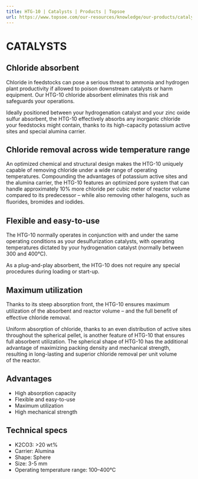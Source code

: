 ```yaml
---
title: HTG-10 | Catalysts | Products | Topsoe
url: https://www.topsoe.com/our-resources/knowledge/our-products/catalysts/htg-10#main-content
---
```


# CATALYSTS

## Chloride absorbent

Chloride in feedstocks can pose a serious threat to ammonia and hydrogen plant productivity if allowed to poison downstream catalysts or harm equipment. Our HTG-10 chloride absorbent eliminates this risk and safeguards your operations.

Ideally positioned between your hydrogenation catalyst and your zinc oxide sulfur absorbent, the HTG-10 effectively absorbs any inorganic chloride your feedstocks might contain, thanks to its high-capacity potassium active sites and special alumina carrier.

## Chloride removal across wide temperature range

An optimized chemical and structural design makes the HTG-10 uniquely capable of removing chloride under a wide range of operating temperatures. Compounding the advantages of potassium active sites and the alumina carrier, the HTG-10 features an optimized pore system that can handle approximately 10% more chloride per cubic meter of reactor volume compared to its predecessor – while also removing other halogens, such as ﬂuorides, bromides and iodides.

## Flexible and easy-to-use

The HTG-10 normally operates in conjunction with and under the same operating conditions as your desulfurization catalysts, with operating temperatures dictated by your hydrogenation catalyst (normally between 300 and 400°C).

As a plug-and-play absorbent, the HTG-10 does not require any special procedures during loading or start-up.

## Maximum utilization

Thanks to its steep absorption front, the HTG-10 ensures maximum utilization of the absorbent and reactor volume – and the full beneﬁt of effective chloride removal.

Uniform absorption of chloride, thanks to an even distribution of active sites throughout the spherical pellet, is another feature of HTG-10 that ensures full absorbent utilization. The spherical shape of HTG-10 has the additional advantage of maximizing packing density and mechanical strength, resulting in long-lasting and superior chloride removal per unit volume of the reactor.

## Advantages

- High absorption capacity
- Flexible and easy-to-use
- Maximum utilization
- High mechanical strength

## Technical specs

- K2CO3: >20 wt%
- Carrier: Alumina
- Shape: Sphere
- Size: 3-5 mm
- Operating temperature range: 100–400°C